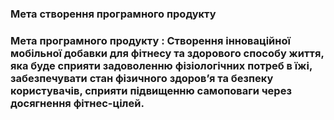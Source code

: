 ### Мета створення програмного продукту
### Мета програмного продукту : Створення інноваційної мобільної добавки для фітнесу та здорового способу життя, яка буде сприяти задоволенню фізіологічних потреб в їжі, забезпечувати стан фізичного здоров’я та безпеку користувачів, сприяти підвищенню самоповаги через досягнення фітнес-цілей.
